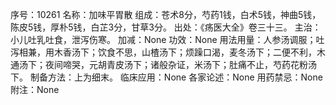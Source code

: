 序号：10261
名称：加味平胃散
组成：苍术8分，芍药1钱，白术5钱，神曲5钱，陈皮5钱，厚朴5钱，白芷3分，甘草3分。
出处：《疡医大全》卷三十三。
主治：小儿吐乳吐食，泄泻伤寒。
加减：None
功效：None
用法用量：人参汤调服；吐泻相兼，用木香汤下；饮食不思，山楂汤下；烦躁口渴，麦冬汤下；二便不利，木通汤下；夜间啼哭，元胡青皮汤下；诸般杂证，米汤下；肚痛不止，芍药花粉汤下。
制备方法：上为细末。
临床应用：None
各家论述：None
用药禁忌：None
附注：None
